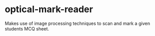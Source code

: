 # optical-mark-reader
Makes use of image processing techniques to scan and mark a given students MCQ sheet.
